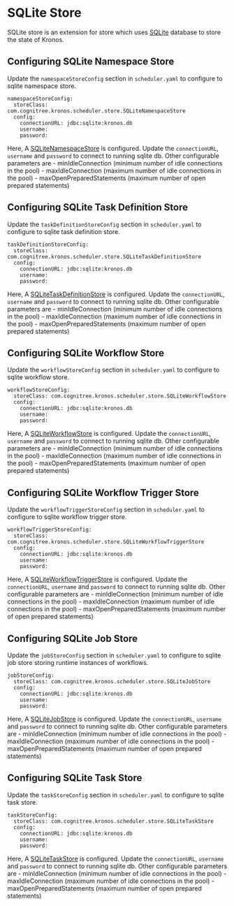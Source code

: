 # SQLite Store

SQLite store is an extension for store which uses [SQLite](https://www.sqlite.org) database to store the state of Kronos.

## Configuring SQLite Namespace Store

Update the `namespaceStoreConfig` section in `scheduler.yaml` to configure to sqlite namespace store.

```
namespaceStoreConfig:
  storeClass: com.cognitree.kronos.scheduler.store.SQLiteNamespaceStore
  config:
    connectionURL: jdbc:sqlite:kronos.db
    username:
    password:
```

Here, A [SQLiteNamespaceStore](src/main/java/com/cognitree/kronos/scheduler/store/SQLiteNamespaceStore.java) is configured. Update the `connectionURL`, `username` and `password` to connect to running sqlite db.
Other configurable parameters are
    - minIdleConnection (minimum number of idle connections in the pool)
    - maxIdleConnection (maximum number of idle connections in the pool)
    - maxOpenPreparedStatements (maximum number of open prepared statements)

## Configuring SQLite Task Definition Store

Update the `taskDefinitionStoreConfig` section in `scheduler.yaml` to configure to sqlite task definition store.

```
taskDefinitionStoreConfig:
  storeClass: com.cognitree.kronos.scheduler.store.SQLiteTaskDefinitionStore
  config:
    connectionURL: jdbc:sqlite:kronos.db
    username:
    password:
```

Here, A [SQLiteTaskDefinitionStore](src/main/java/com/cognitree/kronos/scheduler/store/SQLiteTaskDefinitionStore.java) is configured. Update the `connectionURL`, `username` and `password` to connect to running sqlite db.
Other configurable parameters are
    - minIdleConnection (minimum number of idle connections in the pool)
    - maxIdleConnection (maximum number of idle connections in the pool)
    - maxOpenPreparedStatements (maximum number of open prepared statements)

## Configuring SQLite Workflow Store

Update the `workflowStoreConfig` section in `scheduler.yaml` to configure to sqlite workflow store.

```
workflowStoreConfig:
  storeClass: com.cognitree.kronos.scheduler.store.SQLiteWorkflowStore
  config:
    connectionURL: jdbc:sqlite:kronos.db
    username:
    password:
```

Here, A [SQLiteWorkflowStore](src/main/java/com/cognitree/kronos/scheduler/store/SQLiteWorkflowStore.java) is configured. Update the `connectionURL`, `username` and `password` to connect to running sqlite db.
Other configurable parameters are
    - minIdleConnection (minimum number of idle connections in the pool)
    - maxIdleConnection (maximum number of idle connections in the pool)
    - maxOpenPreparedStatements (maximum number of open prepared statements)

## Configuring SQLite Workflow Trigger Store

Update the `workflowTriggerStoreConfig` section in `scheduler.yaml` to configure to sqlite workflow trigger store.

```
workflowTriggerStoreConfig:
  storeClass: com.cognitree.kronos.scheduler.store.SQLiteWorkflowTriggerStore
  config:
    connectionURL: jdbc:sqlite:kronos.db
    username:
    password:
```

Here, A [SQLiteWorkflowTriggerStore](src/main/java/com/cognitree/kronos/scheduler/store/SQLiteWorkflowTriggerStore.java) is configured. Update the `connectionURL`, `username` and `password` to connect to running sqlite db.
Other configurable parameters are
    - minIdleConnection (minimum number of idle connections in the pool)
    - maxIdleConnection (maximum number of idle connections in the pool)
    - maxOpenPreparedStatements (maximum number of open prepared statements)

## Configuring SQLite Job Store

Update the `jobStoreConfig` section in `scheduler.yaml` to configure to sqlite job store storing runtime instances of workflows.

```
jobStoreConfig:
  storeClass: com.cognitree.kronos.scheduler.store.SQLiteJobStore
  config:
    connectionURL: jdbc:sqlite:kronos.db
    username:
    password:
```

Here, A [SQLiteJobStore](src/main/java/com/cognitree/kronos/scheduler/store/SQLiteJobStore.java) is configured. Update the `connectionURL`, `username` and `password` to connect to running sqlite db.
Other configurable parameters are
    - minIdleConnection (minimum number of idle connections in the pool)
    - maxIdleConnection (maximum number of idle connections in the pool)
    - maxOpenPreparedStatements (maximum number of open prepared statements)

## Configuring SQLite Task Store

Update the `taskStoreConfig` section in `scheduler.yaml` to configure to sqlite task store.

```
taskStoreConfig:
  storeClass: com.cognitree.kronos.scheduler.store.SQLiteTaskStore
  config:
    connectionURL: jdbc:sqlite:kronos.db
    username:
    password:
```

Here, A [SQLiteTaskStore](src/main/java/com/cognitree/kronos/scheduler/store/SQLiteTaskStore.java) is configured. Update the `connectionURL`, `username` and `password` to connect to running sqlite db.
Other configurable parameters are
    - minIdleConnection (minimum number of idle connections in the pool)
    - maxIdleConnection (maximum number of idle connections in the pool)
    - maxOpenPreparedStatements (maximum number of open prepared statements)

